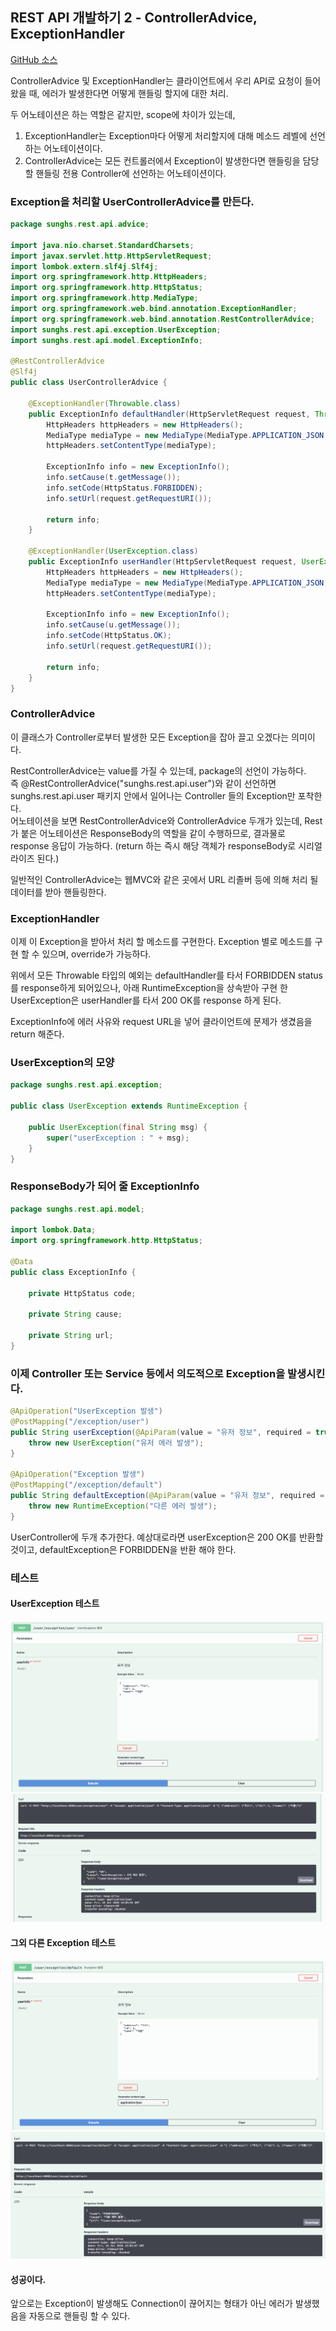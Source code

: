 ## REST API 개발하기 2 - ControllerAdvice, ExceptionHandler

[GitHub 소스](https://github.com/sunghs/rest-api-example)

ControllerAdvice 및 ExceptionHandler는 클라이언트에서 우리 API로 요청이 들어왔을 때, 에러가 발생한다면 어떻게 핸들링 할지에 대한 처리.

두 어노테이션은 하는 역할은 같지만, scope에 차이가 있는데,
1. ExceptionHandler는 Exception마다 어떻게 처리할지에 대해 메소드 레벨에 선언하는 어노테이션이다.
2. ControllerAdvice는 모든 컨트롤러에서 Exception이 발생한다면 핸들링을 담당할 핸들링 전용 Controller에 선언하는 어노테이션이다.

### Exception을 처리할 UserControllerAdvice를 만든다.
```java
package sunghs.rest.api.advice;

import java.nio.charset.StandardCharsets;
import javax.servlet.http.HttpServletRequest;
import lombok.extern.slf4j.Slf4j;
import org.springframework.http.HttpHeaders;
import org.springframework.http.HttpStatus;
import org.springframework.http.MediaType;
import org.springframework.web.bind.annotation.ExceptionHandler;
import org.springframework.web.bind.annotation.RestControllerAdvice;
import sunghs.rest.api.exception.UserException;
import sunghs.rest.api.model.ExceptionInfo;

@RestControllerAdvice
@Slf4j
public class UserControllerAdvice {

    @ExceptionHandler(Throwable.class)
    public ExceptionInfo defaultHandler(HttpServletRequest request, Throwable t) {
        HttpHeaders httpHeaders = new HttpHeaders();
        MediaType mediaType = new MediaType(MediaType.APPLICATION_JSON, StandardCharsets.UTF_8);
        httpHeaders.setContentType(mediaType);

        ExceptionInfo info = new ExceptionInfo();
        info.setCause(t.getMessage());
        info.setCode(HttpStatus.FORBIDDEN);
        info.setUrl(request.getRequestURI());

        return info;
    }

    @ExceptionHandler(UserException.class)
    public ExceptionInfo userHandler(HttpServletRequest request, UserException u) {
        HttpHeaders httpHeaders = new HttpHeaders();
        MediaType mediaType = new MediaType(MediaType.APPLICATION_JSON, StandardCharsets.UTF_8);
        httpHeaders.setContentType(mediaType);

        ExceptionInfo info = new ExceptionInfo();
        info.setCause(u.getMessage());
        info.setCode(HttpStatus.OK);
        info.setUrl(request.getRequestURI());

        return info;
    }
}
```

### ControllerAdvice
이 클래스가 Controller로부터 발생한 모든 Exception을 잡아 끌고 오겠다는 의미이다.

RestControllerAdvice는 value를 가질 수 있는데, package의 선언이 가능하다.  
즉 @RestControllerAdvice("sunghs.rest.api.user")와 같이 선언하면 sunghs.rest.api.user 패키지 안에서 일어나는 Controller 들의 Exception만 포착한다.  
어노테이션을 보면 RestControllerAdvice와 ControllerAdvice 두개가 있는데, Rest가 붙은 어노테이션은 ResponseBody의 역할을 같이 수행하므로, 결과물로 response 응답이 가능하다. (return 하는 즉시 해당 객체가 responseBody로 시리얼라이즈 된다.)

일반적인 ControllerAdvice는 웹MVC와 같은 곳에서 URL 리졸버 등에 의해 처리 될 데이터를 받아 핸들링한다.
### ExceptionHandler
이제 이 Exception을 받아서 처리 할 메소드를 구현한다. Exception 별로 메소드를 구현 할 수 있으며, override가 가능하다.

위에서 모든 Throwable 타입의 예외는 defaultHandler를 타서 FORBIDDEN status를 response하게 되어있으나, 아래 RuntimeException을 상속받아 구현 한 UserException은 userHandler를 타서 200 OK를 response 하게 된다.

ExceptionInfo에 에러 사유와 request URL을 넣어 클라이언트에 문제가 생겼음을 return 해준다.

### UserException의 모양
```java
package sunghs.rest.api.exception;

public class UserException extends RuntimeException {

    public UserException(final String msg) {
        super("userException : " + msg);
    }
}
```

### ResponseBody가 되어 줄 ExceptionInfo
```java
package sunghs.rest.api.model;

import lombok.Data;
import org.springframework.http.HttpStatus;

@Data
public class ExceptionInfo {

    private HttpStatus code;

    private String cause;

    private String url;
}
```

### 이제 Controller 또는 Service 등에서 의도적으로 Exception을 발생시킨다.
```java
@ApiOperation("UserException 발생")
@PostMapping("/exception/user")
public String userException(@ApiParam(value = "유저 정보", required = true) @RequestBody final UserInfo userInfo) {
    throw new UserException("유저 에러 발생");
}

@ApiOperation("Exception 발생")
@PostMapping("/exception/default")
public String defaultException(@ApiParam(value = "유저 정보", required = true) @RequestBody final UserInfo userInfo) {
    throw new RuntimeException("다른 에러 발생");
}
```

UserController에 두개 추가한다.
예상대로라면 userException은 200 OK를 반환할 것이고, defaultException은 FORBIDDEN을 반환 해야 한다.

### 테스트
#### UserException 테스트
![](./../../static/Framework/user-exception-req.png)
![](./../../static/Framework/user-exception-res.png)
#### 그외 다른 Exception 테스트
![](./../../static/Framework/default-exception-req.png)
![](./../../static/Framework/default-exception-res.png)

#### 성공이다.
앞으로는 Exception이 발생해도 Connection이 끊어지는 형태가 아닌 에러가 발생했음을 자동으로 핸들링 할 수 있다.